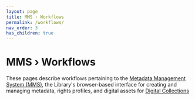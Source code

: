 ```yaml
---
layout: page
title: MMS › Workflows
permalink: /workflows/
nav_order: 3
has_children: true
---
```


# MMS › Workflows

These pages describe workflows pertaining to the [Metadata Management System (MMS)](https://metadata.nypl.org/), the Library's browser-based interface for creating and managing metadata, rights profiles, and digital assets for [Digital Collections](/metadata-documentation/dc/)